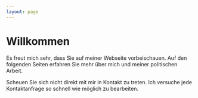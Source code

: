 ```yaml
---
layout: page
---
```

# Willkommen
Es freut mich sehr, dass Sie auf meiner Webseite vorbeischauen. Auf den folgenden Seiten erfahren Sie mehr über mich und meiner politischen Arbeit.

Scheuen Sie sich nicht direkt mit mir in Kontakt zu treten. Ich versuche jede Kontaktanfrage so schnell wie möglich zu bearbeiten.
